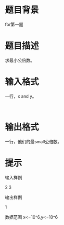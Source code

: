 # 

 
 # 题目背景 
<p>for第一题</p> 

 
 # 题目描述 
<p>求最小公倍数。</p> 

 
 # 输入格式 
<p>一行，x&nbsp;and&nbsp;y。</p>

<p>&nbsp;</p> 

 
 # 输出格式 
<p>一行，他们的最small公倍数。</p> 

 
 # 提示 
<p>输入样例</p>

<p>2&nbsp;3</p>

<p>输出样例</p>

<p>1</p>

<p>数据范围&nbsp;x&lt;=10^6,y&lt;=10^6</p> 
